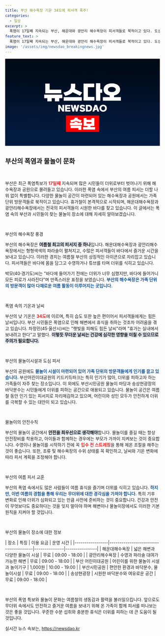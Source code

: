 ```yaml
---
title: 부산 해수욕장 기온 34도에 피서객 폭주!
categories:
  - 일상
excerpt: >
  폭염이 17일째 지속되는 부산, 해운대와 광안리 해수욕장이 피서객들로 북적이고 있다. 도심 공원 물놀이장도 가족들의 더위 탈출 장소로 인기를 끌고 있다. 무더위 속 즐거운 여름의 풍경이 펼쳐진다!
feature_text: >
  폭염이 17일째 지속되는 부산, 해운대와 광안리 해수욕장이 피서객들로 북적이고 있다. 도심 공원 물놀이장도 가족들의 더위 탈출 장소로 인기를 끌고 있다. 무더위 속 즐거운 여름의 풍경이 펼쳐진다!
image: '/assets/img/newsdao_breakingnews.jpg'
---
```


<p><img src="/assets/img/newsdao_breakingnews.jpg" alt="cryptoinkorea 속보" /></p>

<h2 data-ke-size="size26">부산의 폭염과 물놀이 문화</h2>

<p data-ke-size="size16">&nbsp;</p> 

<p>부산은 최근 폭염특보가 <b><span style="color: #ee2323;">17일째</span></b> 지속되며 많은 시민들이 더위로부터 벗어나기 위해 해수욕장과 공원으로 몰려들고 있습니다. 이러한 폭염 속에서 부산의 여름 피서는 더할 나위 없이 특별합니다. 다양한 물놀이 공간이 마련되어 있는 해수욕장과 공원에서는 가족 단위 방문객들로 북적이고 있습니다. 휴가철이 본격적으로 시작되며, 해운대해수욕장과 광안리해수욕장에서는 전국의 피서객들이 시원한 바다를 찾고 있습니다. 이 글에서는 폭염 속의 부산과 시민들이 찾는 물놀이 장소에 대해 자세히 알아보겠습니다.</p>

<p data-ke-size="size16">&nbsp;</p> 

<p>부산의 해수욕장 풍경</p>

<p>부산의 해수욕장은 <b><span style="background-color: #21538527;">여름철 최고의 피서지 중 하나</span></b>입니다. 해운대해수욕장과 광안리해수욕장에서는 형형색색의 파라솔이 펼쳐지고, 수많은 피서객들이 바다에서 즐거운 시간을 보내고 있습니다. 이러한 경치는 여름철 부산의 상징적인 아이콘으로 자리잡고 있습니다. 피서객들은 바다에 몸을 담그고 수영하거나 튜브를 타며 더위를 식히고 있습니다. </p>

<p>박모(40·경기도)씨는 "바다에 들어가기 전에는 더위가 너무 심했지만, 바다에 들어가니 모든 피로가 사라진다"며 만족스러운 표정을 보였습니다. <b><span style="color: #1a5490;">부산의 해수욕장은 가족 단위의 방문객이 많아 다채로운 여름 활동이 이루어지는 곳입니다.</span></b></p>

<p data-ke-size="size16">&nbsp;</p> 

<p>폭염 속의 기온과 날씨</p>

<p>부산의 낮 기온은 <b><span style="color: #ee2323;">34도</span></b>에 이르며, 특히 습도 또한 높은 편이어서 피서객들에게는 힘든 날씨입니다. 부산 시민들은 폭염으로 인해 해변에서 휴식을 취하는 것조차 어려움을 겪고 있습니다. 차정민(45·울산시)씨는 "햇빛을 피해도 힘든 날씨"라며 "휴가는 실내에서 보내려고 한다"고 말했다. <b><span style="background-color: #21538527;">이렇듯 무더운 날씨는 건강에 심각한 영향을 미칠 수 있으므로 주의가 필요합니다.</span></b></p>

<p data-ke-size="size16">&nbsp;</p> 

<p>부산의 물놀이시설과 도심 피서</p>

<p>부산의 공원에도 <b><span style="color: #1a5490;">물놀이 시설이 마련되어 있어 가족 단위의 방문객들에게 인기를 끌고 있습니다.</span></b> 부산어린이대공원의 키드키득파크는 특히 인기가 많아, 더위를 피하고자 하는 가족들이 자주 찾는 장소입니다. 이 외에도 부산시민공원 물놀이 마당과 송상현광장의 바닥분수는 시민들에게 더위를 피하는 공간으로 애용되고 있습니다. 물놀이 공간은 여름철 동안 인기 있는 피서지로 자리매김하고 있으며, 어린이와 성인 모두가 안전하게 더위를 극복할 수 있는 대안이 되고 있습니다.</p>

<p data-ke-size="size16">&nbsp;</p> 

<p>물놀이의 안전수칙</p>

<p>부산의 물놀이 공간에서 <b><span style="background-color: #21538527;">안전을 최우선으로 생각해야</span></b>합니다. 물놀이를 즐길 때는 항상 안전장비를 착용하고, 아이들과 함께하는 경우에는 부모가 가까이 지켜보는 것이 중요합니다. 수영이나 물놀이를 시작하기 전에 꼭 <b><span style="color: #ee2323;">입수 전 스트레칭</span></b>을 통해 체온 조절을 해주는 것이 좋습니다. 또한, 조류 및 해수욕장의 수위 상태를 꼭 확인하고, 날씨와 기온 변화에 따라 피서 계획을 조정해야 합니다.</p>

<p data-ke-size="size16">&nbsp;</p> 

<p>부산의 여름 피서 교훈</p>

<p>부산의 폭염 속에서도 많은 사람들이 여름 휴식을 즐기며 더위를 식히고 있습니다. <b><span style="color: #1a5490;">하지만, 이번 여름의 경험을 통해 우리는 무더위에 대한 경각심을 가져야 합니다.</span></b> 특히 기후 변화로 인해 더위가 심화되고 있는 만큼 사전에 준비하는 것이 중요합니다. 건강과 안전이 무엇보다도 중요하다는 것을 잊지 말아야 하며 해변이나 물놀이장에서도 이러한 기본 원칙을 지켜야 할 것입니다.</p>

<p data-ke-size="size16">&nbsp;</p> 

<p>부산의 물놀이 장소에 대한 정보</p>

<p>| 장소              | 특징                                    | 이용 요금      | 운영 시간       |
|-----------------|---------------------------------------|---------------|----------------|
| 해운대해수욕장     | 넓은 해변과 다양한 물놀이 시설             | 무료          | 09:00 - 18:00  |
| 광안리해수욕장    | 수영과 파라솔 대여가 가능한 해변            | 무료          | 09:00 - 18:00  |
| 부산 어린이대공원 | 어린이를 위한 물놀이 시설과 놀이기구       | 1,000원       | 10:00 - 19:00  |
| 부산시민공원       | 편안한 환경과 바닥분수, 물놀이시설         | 무료          | 09:00 - 18:00  |
| 송상현광장         | 시원한 바닥분수와 여유로운 공간           | 무료          | 09:00 - 18:00  |</p>

<p data-ke-size="size16">&nbsp;</p> 

<p>부산의 폭염 특보와 물놀이 문화는 여름철의 생동감과 활력을 불러일으킵니다. 앞으로도 무더위 속에서도 안전하고 즐거운 여름을 보내기 위해 온 가족이 함께 피서를 떠나보는 것은 좋을 것입니다. 꾸준한 수분 섭취와 충분한 휴식은 더위를 피하는 데 큰 도움이 될 것입니다. </p>
실시간 뉴스 속보는, <a href="https://newsdao.kr" rel="dofollow">https://newsdao.kr</a>


